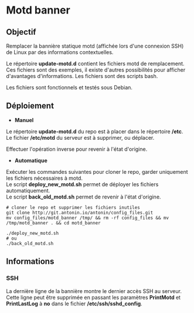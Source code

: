 # Motd banner

## Objectif

Remplacer la bannière statique motd (affichée lors d'une connexion SSH) de Linux par des informations contextuelles.

Le répertoire **update-motd.d** contient les fichiers motd de remplacement. Ces fichiers sont des exemples, il existe d'autres possibilités pour afficher d'avantages d'informations. Les fichiers sont des scripts bash. 

Les fichiers sont fonctionnels et testés sous Debian.

## Déploiement

* **Manuel**

Le répertoire **update-motd.d** du repo est à placer dans le répertoire **/etc**.  
Le fichier **/etc/motd** du serveur est à supprimer, ou déplacer.  

Effectuer l'opération inverse pour revenir à l'état d'origine.

* **Automatique**

Exécuter les commandes suivantes pour cloner le repo, garder uniquement les fichiers nécessaires à motd.  
Le script **deploy_new_motd.sh** permet de déployer les fichiers automatiquement.  
Le script **back_old_motd.sh** permet de revenir à l'état d'origine.

```
# cloner le repo et supprimer les fichiers inutiles
git clone http://git.antonin.io/antonin/config_files.git
mv config_files/motd_banner /tmp/ && rm -rf config_files && mv /tmp/motd_banner . && cd motd_banner

./deploy_new_motd.sh
# ou
./back_old_motd.sh
```

## Informations

### SSH

La dernière ligne de la bannière montre le dernier accès SSH au serveur.  
Cette ligne peut être supprimée en passant les paramètres **PrintMotd** et **PrintLastLog**  à **no** dans le fichier **/etc/ssh/sshd_config**.